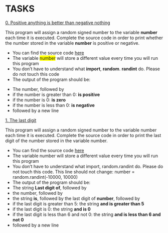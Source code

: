 # TASKS
[0. Positive anything is better than negative nothing](0-positive_or_negative.py)

This program will assign a random signed number to the variable **number** each time it is executed. Complete the source code in order to print whether the number stored in the variable **number** is positive or negative.

* You can find the source code [here](https://github.com/alx-tools/0x01.py/blob/master/0-positive_or_negative_py)
* The variable <span style="background-color: yellow;">number</span> will store a different value every time you will run this program
* You don’t have to understand what **import**, **random**. **randint** do. Please do not touch this code
* The output of the program should be:
- The number, followed by
- if the number is greater than 0: **is positive**
- if the number is 0: **is zero**
- if the number is less than 0: **is negative**
- followed by a new line

[1. The last digit](1-last_digit.py)

This program will assign a random signed number to the variable number each time it is executed. Complete the source code in order to print the last digit of the number stored in the variable number.

- You can find the source code [here](https://github.com/alx-tools/0x01.py/blob/master/1-last_digit_py)
- The variable number will store a different value every time you will run this program
- You don’t have to understand what import, random.randint do. Please do not touch this code. This line should not change: number = random.randint(-10000, 10000)
- The output of the program should be:
- The string **Last digit of**, followed by
- the number, followed by
- the string **is**, followed by the last digit of **number**, followed by
- if the last digit is greater than 5: the string **and is greater than 5**
- if the last digit is 0: the string **and is 0**
- if the last digit is less than 6 and not 0: the string **and is less than 6 and not 0**
- followed by a new line
